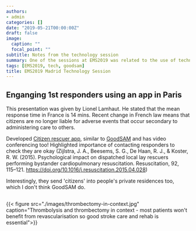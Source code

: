 ```yaml
---
authors:
- admin
categories: []
date: "2019-05-21T00:00:00Z"
draft: false
image:
  caption: ""
  focal_point: ""
subtitle: Notes from the technology session
summary: One of the sessions at EMS2019 was related to the use of technology
tags: [EMS2019, tech, goodsam]
title: EMS2019 Madrid Technology Session
---
```


## Enganging 1st responders using an app in Paris

This presentation was given by Lionel Lamhaut. He stated that the mean response time in France is 14 mins. Recent change in French law means that citizens are no longer liable for adverse events that occur secondary to administering care to others.

Developed [Citizen rescuer app](https://sauvlife.fr/), similar to [GoodSAM](https://www.goodsamapp.org/) and has video conferencing too! Highlighted importance of contacting responders to check they are okay (Zijlstra, J. A., Beesems, S. G., De Haan, R. J., & Koster, R. W. (2015). Psychological impact on dispatched local lay rescuers performing bystander cardiopulmonary resuscitation. Resuscitation, 92, 115–121. https://doi.org/10.1016/j.resuscitation.2015.04.028)

Interestingly, they send 'citizens' into people's private residences too, which I don't think GoodSAM do.

## 



{{< figure src="./images/thrombectomy-in-context.jpg" caption="Thrombolysis and thrombectomy in context - most patients won't benefit from revascularisation so good stroke care and rehab is essential">}}



